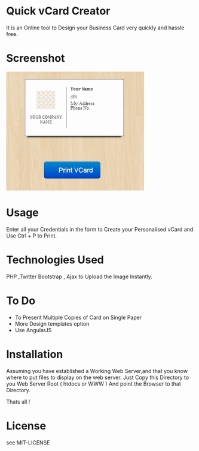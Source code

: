 # Quick vCard Creator

It is an Online tool to Design your Business Card very quickly and hassle free.

# Screenshot

![ Quick vCard Creator Screenshot](https://github.com/Varundaga/vCard_Creator/blob/master/Screenshot/vCard%20Sample.JPG?raw=true)

# Usage

Enter all your Credentials in the form to Create your Personalised vCard and Use Ctrl + P to Print.

# Technologies Used

PHP ,Twitter Bootstrap , Ajax to Upload the Image Instantly.

# To Do

* To Present Multiple Copies of Card on Single Paper 
* More Design templates option 
* Use AngularJS 

# Installation

Assuming you have established a Working Web Server,and that you know where to put files to display on the web server.
Just Copy this Directory  to you Web Server Root ( htdocs or WWW )
And point the Browser to that Directory.

Thats all !

# License

see MIT-LICENSE







